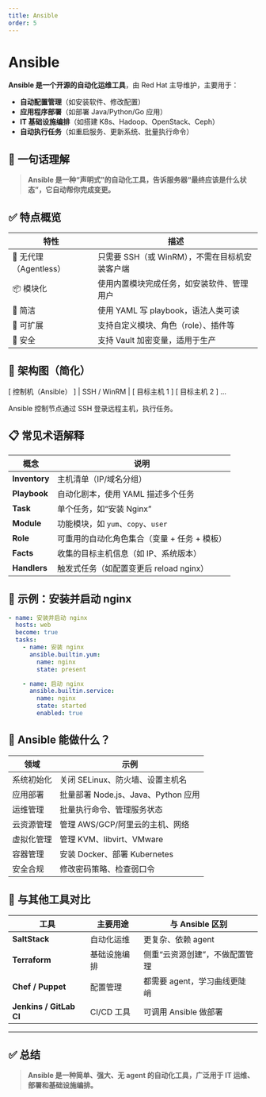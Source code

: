 ```yaml
---
title: Ansible
order: 5
---
```


# Ansible

**Ansible 是一个开源的自动化运维工具**，由 Red Hat 主导维护，主要用于：

* **自动配置管理**（如安装软件、修改配置）
* **应用程序部署**（如部署 Java/Python/Go 应用）
* **IT 基础设施编排**（如搭建 K8s、Hadoop、OpenStack、Ceph）
* **自动执行任务**（如重启服务、更新系统、批量执行命令）

## 🔧 一句话理解

> **Ansible 是一种“声明式”的自动化工具，告诉服务器“最终应该是什么状态”，它自动帮你完成变更。**

## ✅ 特点概览

| 特性                | 描述                           |
| ----------------- | ---------------------------- |
| 🧩 无代理（Agentless） | 只需要 SSH（或 WinRM），不需在目标机安装客户端 |
| 📦 模块化            | 使用内置模块完成任务，如安装软件、管理用户        |
| 🧙 简洁             | 使用 YAML 写 playbook，语法人类可读    |
| 🚀 可扩展            | 支持自定义模块、角色（role）、插件等         |
| 🔐 安全             | 支持 Vault 加密变量，适用于生产          |

## 📘 架构图（简化）

[ 控制机（Ansible） ]
        |
   SSH / WinRM
        |
[ 目标主机 1 ] [ 目标主机 2 ] ...

Ansible 控制节点通过 SSH 登录远程主机，执行任务。

## 📋 常见术语解释

| 概念            | 说明                         |
| ------------- | -------------------------- |
| **Inventory** | 主机清单（IP/域名分组）              |
| **Playbook**  | 自动化剧本，使用 YAML 描述多个任务       |
| **Task**      | 单个任务，如“安装 Nginx”           |
| **Module**    | 功能模块，如 `yum`、`copy`、`user` |
| **Role**      | 可重用的自动化角色集合（变量 + 任务 + 模板）  |
| **Facts**     | 收集的目标主机信息（如 IP、系统版本）       |
| **Handlers**  | 触发式任务（如配置变更后 reload nginx） |

## 🧪 示例：安装并启动 nginx

```yaml
- name: 安装并启动 nginx
  hosts: web
  become: true
  tasks:
    - name: 安装 nginx
      ansible.builtin.yum:
        name: nginx
        state: present

    - name: 启动 nginx
      ansible.builtin.service:
        name: nginx
        state: started
        enabled: true
```

## 🔧 Ansible 能做什么？

| 领域    | 示例                          |
| ----- | --------------------------- |
| 系统初始化 | 关闭 SELinux、防火墙、设置主机名        |
| 应用部署  | 批量部署 Node.js、Java、Python 应用 |
| 运维管理  | 批量执行命令、管理服务状态               |
| 云资源管理 | 管理 AWS/GCP/阿里云的主机、网络        |
| 虚拟化管理 | 管理 KVM、libvirt、VMware       |
| 容器管理  | 安装 Docker、部署 Kubernetes     |
| 安全合规  | 修改密码策略、检查弱口令                |

## 🔄 与其他工具对比

| 工具                      | 主要用途     | 与 Ansible 区别      |
| ----------------------- | -------- | ----------------- |
| **SaltStack**           | 自动化运维    | 更复杂、依赖 agent      |
| **Terraform**           | 基础设施编排   | 侧重“云资源创建”，不做配置管理  |
| **Chef / Puppet**       | 配置管理     | 都需要 agent，学习曲线更陡峭 |
| **Jenkins / GitLab CI** | CI/CD 工具 | 可调用 Ansible 做部署   |

---

## ✅ 总结

> **Ansible 是一种简单、强大、无 agent 的自动化工具，广泛用于 IT 运维、部署和基础设施编排。**
